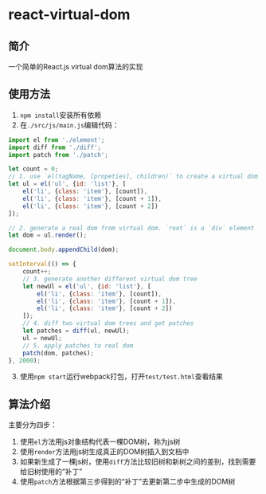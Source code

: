 # react-virtual-dom

## 简介

一个简单的React.js virtual dom算法的实现

## 使用方法

1. `npm install`安装所有依赖
2. 在`./src/js/main.js`编辑代码：
```javascript
import el from './element';
import diff from './diff';
import patch from './patch';

let count = 0;
// 1. use `el(tagName, [propeties], children)` to create a virtual dom tree
let ul = el('ul', {id: 'list'}, [
    el('li', {class: 'item'}, [count]),
    el('li', {class: 'item'}, [count + 1]),
    el('li', {class: 'item'}, [count + 2])
]);

// 2. generate a real dom from virtual dom. `root` is a `div` element
let dom = ul.render();

document.body.appendChild(dom);

setInterval(() => {
    count++;
	// 3. generate another different virtual dom tree
    let newUl = el('ul', {id: 'list'}, [
        el('li', {class: 'item'}, [count]),
        el('li', {class: 'item'}, [count + 1]),
        el('li', {class: 'item'}, [count + 2])
    ]);
	// 4. diff two virtual dom trees and get patches
    let patches = diff(ul, newUl);
    ul = newUl;
	// 5. apply patches to real dom
    patch(dom, patches);
}, 2000);
```
3. 使用`npm start`运行webpack打包，打开`test/test.html`查看结果

## 算法介绍

主要分为四步：
1. 使用`el`方法用js对象结构代表一棵DOM树，称为js树
2. 使用`render`方法用js树生成真正的DOM树插入到文档中
3. 如果新生成了一棵js树，使用`diff`方法比较旧树和新树之间的差别，找到需要给旧树使用的“补丁”
4. 使用`patch`方法根据第三步得到的“补丁”去更新第二步中生成的DOM树
